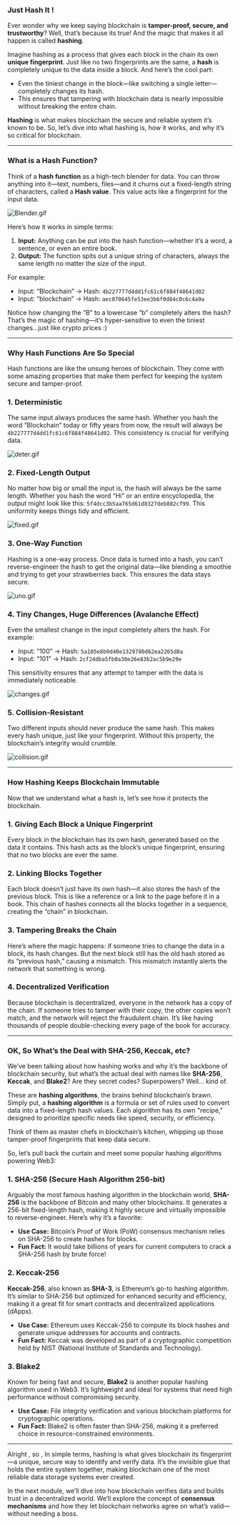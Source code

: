 ### Just Hash It !

Ever wonder why we keep saying blockchain is **tamper-proof, secure, and trustworthy**? Well, that’s because its true!  And the magic that makes it all happen is called **hashing**.

Imagine hashing as a process that gives each block in the chain its own **unique fingerprint**. Just like no two fingerprints are the same, a **hash** is completely unique to the data inside a block. And here’s the cool part:

- Even the tiniest change in the block—like switching a single letter—completely changes its hash.
- This ensures that tampering with blockchain data is nearly impossible without breaking the entire chain.

**Hashing** is what makes blockchain the secure and reliable system it’s known to be. So, let’s dive into what hashing is, how it works, and why it’s so critical for blockchain.

---

### **What is a Hash Function?**

Think of a **hash function** as a high-tech blender for data. You can throw anything into it—text, numbers, files—and it churns out a fixed-length string of characters, called a **Hash value**. This value acts like a fingerprint for the input data.

![Blender.gif](https://prod-files-secure.s3.us-west-2.amazonaws.com/242e655f-b43c-479d-b617-372c15b0a064/2925649c-2b6f-4674-9f04-dcf101f953a1/Blender.gif)

Here’s how it works in simple terms:

1. **Input:** Anything can be put into the hash function—whether it’s a word, a sentence, or even an entire book.
2. **Output:** The function spits out a unique string of characters, always the same length no matter the size of the input.

For example:

- Input: “Blockchain” → Hash: `4b227777d4dd1fc61c6f884f48641d02`
- Input: “blockchain” → Hash: `aec070645fe53ee3b6f0d84c0c6c4a9a`

Notice how changing the “B” to a lowercase “b” completely alters the hash? That’s the magic of hashing—it’s hyper-sensitive to even the tiniest changes…just like crypto prices :)

---

### **Why Hash Functions Are So Special**

Hash functions are like the unsung heroes of blockchain. They come with some amazing properties that make them perfect for keeping the system secure and tamper-proof.

### **1. Deterministic**

The same input always produces the same hash. Whether you hash the word “Blockchain” today or fifty years from now, the result will always be `4b227777d4dd1fc61c6f884f48641d02`. This consistency is crucial for verifying data.

![deter.gif](https://prod-files-secure.s3.us-west-2.amazonaws.com/242e655f-b43c-479d-b617-372c15b0a064/788fdcf8-19c8-4704-a231-33cf64b0bfe7/deter.gif)

### **2. Fixed-Length Output**

No matter how big or small the input is, the hash will always be the same length. Whether you hash the word “Hi” or an entire encyclopedia, the output might look like this: `5f4dcc3b5aa765d61d8327deb882cf99`. This uniformity keeps things tidy and efficient.

![fixed.gif](https://prod-files-secure.s3.us-west-2.amazonaws.com/242e655f-b43c-479d-b617-372c15b0a064/8c90d616-7a06-4864-be02-5a6b52cd1675/fixed.gif)

### **3. One-Way Function**

Hashing is a one-way process. Once data is turned into a hash, you can’t reverse-engineer the hash to get the original data—like blending a smoothie and trying to get your strawberries back. This ensures the data stays secure.

![uno.gif](https://prod-files-secure.s3.us-west-2.amazonaws.com/242e655f-b43c-479d-b617-372c15b0a064/74bc4e7a-9cc2-4613-950e-62c005e0fa1f/uno.gif)

### **4. Tiny Changes, Huge Differences (Avalanche Effect)**

Even the smallest change in the input completely alters the hash. For example:

- Input: “100” → Hash: `5a105e8b9d40e1329780d62ea2265d8a`
- Input: “101” → Hash: `2cf24dba5fb0a30e26e83b2ac5b9e29e`

This sensitivity ensures that any attempt to tamper with the data is immediately noticeable.

![changes.gif](https://prod-files-secure.s3.us-west-2.amazonaws.com/242e655f-b43c-479d-b617-372c15b0a064/7bc3c34e-699e-4747-9a92-5817eec8c324/changes.gif)

### **5. Collision-Resistant**

Two different inputs should never produce the same hash. This makes every hash unique, just like your fingerprint. Without this property, the blockchain’s integrity would crumble.

![collision.gif](https://prod-files-secure.s3.us-west-2.amazonaws.com/242e655f-b43c-479d-b617-372c15b0a064/de5df73e-f7d4-4a7f-a6ef-aa2f824d3579/collision.gif)

---

### **How Hashing Keeps Blockchain Immutable**

Now that we understand what a hash is, let’s see how it protects the blockchain.

### **1. Giving Each Block a Unique Fingerprint**

Every block in the blockchain has its own hash, generated based on the data it contains. This hash acts as the block’s unique fingerprint, ensuring that no two blocks are ever the same.

### **2. Linking Blocks Together**

Each block doesn’t just have its own hash—it also stores the hash of the previous block. This is like a reference or a link to the page before it in a book. This chain of hashes connects all the blocks together in a sequence, creating the “chain” in blockchain.

### **3. Tampering Breaks the Chain**

Here’s where the magic happens: if someone tries to change the data in a block, its hash changes. But the next block still has the old hash stored as its “previous hash,” causing a mismatch. This mismatch instantly alerts the network that something is wrong.

### **4. Decentralized Verification**

Because blockchain is decentralized, everyone in the network has a copy of the chain. If someone tries to tamper with their copy, the other copies won’t match, and the network will reject the fraudulent chain. It’s like having thousands of people double-checking every page of the book for accuracy.

---

### **OK, So What’s the Deal with SHA-256, Keccak, etc?**

We’ve been talking about how hashing works and why it’s the backbone of blockchain security, but what’s the actual deal with names like **SHA-256**, **Keccak**, and **Blake2**? Are they secret codes? Superpowers? Well… kind of.

These are **hashing algorithms**, the brains behind blockchain’s brawn. Simply put, a **hashing algorithm** is a formula or set of rules used to convert data into a fixed-length hash values. Each algorithm has its own "recipe," designed to prioritize specific needs like speed, security, or efficiency.

Think of them as master chefs in blockchain’s kitchen, whipping up those tamper-proof fingerprints that keep data secure.

So, let’s pull back the curtain and meet some popular hashing algorithms powering Web3:

### **1. SHA-256 (Secure Hash Algorithm 256-bit)**

Arguably the most famous hashing algorithm in the blockchain world, **SHA-256** is the backbone of Bitcoin and many other blockchains. It generates a 256-bit fixed-length hash, making it highly secure and virtually impossible to reverse-engineer. Here’s why it’s a favorite:

- **Use Case:** Bitcoin’s Proof of Work (PoW) consensus mechanism relies on SHA-256 to create hashes for blocks.
- **Fun Fact:** It would take billions of years for current computers to crack a SHA-256 hash by brute force!

### **2. Keccak-256**

**Keccak-256**, also known as **SHA-3**, is Ethereum’s go-to hashing algorithm. It’s similar to SHA-256 but optimized for enhanced security and efficiency, making it a great fit for smart contracts and decentralized applications (dApps).

- **Use Case:** Ethereum uses Keccak-256 to compute its block hashes and generate unique addresses for accounts and contracts.
- **Fun Fact:** Keccak was developed as part of a cryptographic competition held by NIST (National Institute of Standards and Technology).

### **3. Blake2**

Known for being fast and secure, **Blake2** is another popular hashing algorithm used in Web3. It’s lightweight and ideal for systems that need high performance without compromising security.

- **Use Case:** File integrity verification and various blockchain platforms for cryptographic operations.
- **Fun Fact:** Blake2 is often faster than SHA-256, making it a preferred choice in resource-constrained environments.

---

Alright , so , In simple terms, hashing is what gives blockchain its fingerprint—a unique, secure way to identify and verify data. It’s the invisible glue that holds the entire system together, making blockchain one of the most reliable data storage systems ever created.

In the next module, we’ll dive into how blockchain verifies data and builds trust in a decentralized world. We’ll explore the concept of **consensus mechanisms** and how they let blockchain networks agree on what’s valid—without needing a boss.